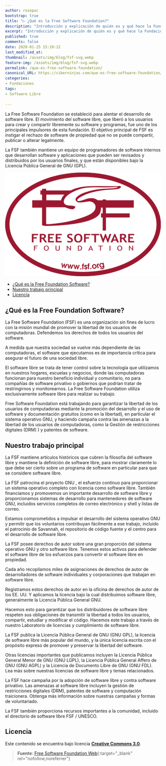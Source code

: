 ```yaml
---
author: rosepac
bootstrap: true
title: "▷ ¿Qué es la Free Software Foundation?"
description: "Introducción y explicación de quién es y qué hace la Fundación de Software Libre."
excerpt: "Introducción y explicación de quién es y qué hace la Fundación de Software Libre."
published: true
comments: false
date: 2020-01-25 15:10:12
last_modified_at: 
thumbnail: /assets/img/blog/fsf-svg.webp
feature-img: /assets/img/blog/fsf-svg.webp
permalink: /que-es-free-software-foundation/
canonical_URL: https://ciberninjas.com/que-es-free-software-foundation/
categories:
- Fundaciones
tags:
- Software Libre

---
```


La Free Software Foundation se estableció para alentar el desarrollo de software libre. El movimiento del software libre, que liberó a los usuarios para crear y compartir libremente su software y programas, fue uno de los principales impulsores de esta fundación. El objetivo principal de FSF es instigar el rechazo de software de propiedad que no se puede compartir, publicar o alterar legalmente.

La FSF también mantiene un equipo de programadores de software internos que desarrollan software y aplicaciones que pueden ser revisados ​​y distribuidos por los usuarios finales, y que están disponibles bajo la Licencia Pública General de GNU (GPL).

![Logotipo de la Fundación de Software Libre](/assets/img/blog/fsf-svg.webp "Logotipo de la Fundación de Software Libre")
- [¿Qué es la Free Foundation Software?](#qué-es-la-free-foundation-software)
- [Nuestro trabajo principal](#nuestro-trabajo-principal)
- [Licencia](#licencia)

## ¿Qué es la Free Foundation Software?

La Free Software Foundation (FSF) es una organización sin fines de lucro con la misión mundial de promover la libertad de los usuarios de computadoras. Defendemos los derechos de todos los usuarios del software.

A medida que nuestra sociedad se vuelve más dependiente de las computadoras, el software que ejecutamos es de importancia crítica para asegurar el futuro de una sociedad libre.

El software libre se trata de tener control sobre la tecnología que utilizamos en nuestros hogares, escuelas y negocios, donde las computadoras funcionan para nuestro beneficio individual y comunitario, no para compañías de software privativo o gobiernos que podrían tratar de restringirnos y monitorearnos. La Free Software Foundation utiliza exclusivamente software libre para realizar su trabajo.

Free Software Foundation está trabajando para garantizar la libertad de los usuarios de computadoras mediante la promoción del desarrollo y el uso de software y documentación gratuitos (como en la libertad), en particular el sistema operativo GNU, y haciendo campaña contra las amenazas a la libertad de los usuarios de computadoras, como la Gestión de restricciones digitales (DRM) ) y patentes de software.

## Nuestro trabajo principal

La FSF mantiene artículos históricos que cubren la filosofía del software libre y mantiene la definición de software libre, para mostrar claramente lo que debe ser cierto sobre un programa de software en particular para que se considere software libre.

La FSF patrocina el proyecto GNU , el esfuerzo continuo para proporcionar un sistema operativo completo con licencia como software libre. También financiamos y promovemos un importante desarrollo de software libre y proporcionamos sistemas de desarrollo para mantenedores de software GNU, incluidos servicios completos de correo electrónico y shell y listas de correo.

Estamos comprometidos a impulsar el desarrollo del sistema operativo GNU y permitir que los voluntarios contribuyan fácilmente a ese trabajo, incluido el patrocinio de Savannah, el repositorio de código fuente y el centro para el desarrollo de software libre.

La FSF posee derechos de autor sobre una gran proporción del sistema operativo GNU y otro software libre. Tenemos estos activos para defender el software libre de los esfuerzos para convertir el software libre en propiedad.

Cada año recopilamos miles de asignaciones de derechos de autor de desarrolladores de software individuales y corporaciones que trabajan en software libre.

Registramos estos derechos de autor en la oficina de derechos de autor de los EE. UU. Y aplicamos la licencia bajo la cual distribuimos software libre, generalmente la Licencia Pública General GNU.

Hacemos esto para garantizar que los distribuidores de software libre respeten sus obligaciones de transmitir la libertad a todos los usuarios, compartir, estudiar y modificar el código. Hacemos este trabajo a través de nuestro Laboratorio de licencias y cumplimiento de software libre.

La FSF publica la Licencia Pública General de GNU (GNU GPL), la licencia de software libre más popular del mundo, y la única licencia escrita con el propósito expreso de promover y preservar la libertad del software.

Otras licencias importantes que publicamos incluyen la Licencia Pública General Menor de GNU (GNU LGPL), la Licencia Pública General Affero de GNU (GNU AGPL) y la Licencia de Documento Libre de GNU (GNU FDL). Lea más sobre nuestras licencias de software libre y temas relacionados.

La FSF hace campaña por la adopción de software libre y contra software privativo. Las amenazas al software libre incluyen la gestión de restricciones digitales (DRM), patentes de software y computación traicionera. Obtenga más información sobre nuestras campañas y formas de voluntariado.

La FSF también proporciona recursos importantes a la comunidad, incluido el directorio de software libre FSF / UNESCO.

## Licencia

Este contenido se encuentra bajo licencia **[Creative Commons 3.0](http://creativecommons.org/licenses/by-sa/3.0/)**.

> **Fuente**: [Free Software Foundation Web](https://www.fsf.org/){:target="_blank" rel="nofollow,noreferrer"}